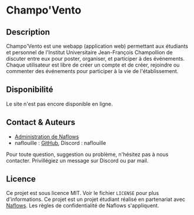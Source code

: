 # Champo'Vento
## Description
Champo'Vento est une webapp (application web) permettant aux étudiants et personnel
de l'Institut Universitaire Jean-François Champollion de discuter entre eux pour 
poster, organiser, et participer à des événements.
Chaque utilisateur est libre de créer un compte et de créer, rejoindre ou commenter
des événements pour participer à la vie de l'établissement.

## Disponibilité
Le site n'est pas encore disponible en ligne.

## Contact & Auteurs
- [Administration de Naflows](mailto:administration@naflows.com)
- naflouille : [GitHub](https://github.com/W0lfan), Discord : naflouille

Pour toute question, suggestion ou problème, n'hésitez pas à nous contacter.
Privillégiez un message sur Discord ou par mail.

## Licence
Ce projet est sous licence MIT. Voir le fichier `LICENSE` pour plus d'informations.
Ce projet est un projet étudiant réalisé en partenariat avec [Naflows](https://naflows.com/). Les règles de confidentialité de Naflows s'appliquent.